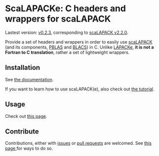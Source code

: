 # ScaLAPACKe: C headers and wrappers for scaLAPACK

Lastest version: [v0.2.3](https://github.com/pierre-24/scalapacke/releases/tag/v0.2.3), corresponding to [scaLAPACK v2.2.0](https://github.com/Reference-ScaLAPACK/scalapack/releases/tag/v2.2.0).

Provide a set of headers and wrappers in order to easily use [scaLAPACK](https://www.netlib.org/scalapack/) (and its components, [PBLAS](https://netlib.org/scalapack/pblas_qref.html) and [BLACS](https://netlib.org/blacs/)) in C.
Unlike [LAPACKe](https://netlib.org/lapack/lapacke.html), **it is not a Fortran to C translation**, rather a set of lightweight wrappers.

## Installation

See [the documentation](https://pierre-24.github.io/scalapacke/dev/install/).

If you want to learn how to use scaLAPACK(e), also check out [the tutorial](https://pierre-24.github.io/scalapacke/dev/tutorial/). 

## Usage

Check out [this page](https://pierre-24.github.io/scalapacke/dev/quickstart/).

## Contribute

Contributions, either with [issues](https://github.com/pierre-24/scalapacke/issues) or [pull requests](https://github.com/pierre-24/scalapacke/pulls) are welcomed.
See [this page ](https://pierre-24.github.io/scalapacke/contrib/CONTRIBUTING/) for ways to do so.